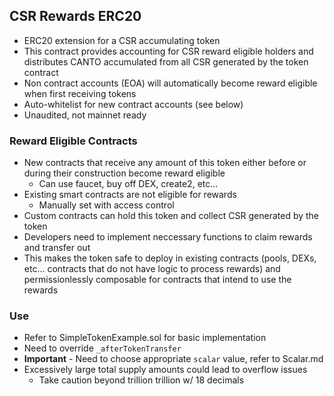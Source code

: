 ## CSR Rewards ERC20

- ERC20 extension for a CSR accumulating token
- This contract provides accounting for CSR reward eligible holders and distributes CANTO accumulated from all CSR generated by the token contract
- Non contract accounts (EOA) will automatically become reward eligible when first receiving tokens
- Auto-whitelist for new contract accounts (see below) 
- Unaudited, not mainnet ready

### Reward Eligible Contracts
- New contracts that receive any amount of this token either before or during their construction become reward eligible
    - Can use faucet, buy off DEX, create2, etc...
- Existing smart contracts are not eligible for rewards
    - Manually set with access control
- Custom contracts can hold this token and collect CSR generated by the token
- Developers need to implement neccessary functions to claim rewards and transfer out
- This makes the token safe to deploy in existing contracts (pools, DEXs, etc... contracts that do not have logic to process rewards) and permissionlessly composable for contracts that intend to use the rewards

### Use
- Refer to SimpleTokenExample.sol for basic implementation
- Need to override `_afterTokenTransfer`
- **Important** - Need to choose appropriate `scalar` value, refer to Scalar.md
- Excessively large total supply amounts could lead to overflow issues
    - Take caution beyond trillion trillion w/ 18 decimals